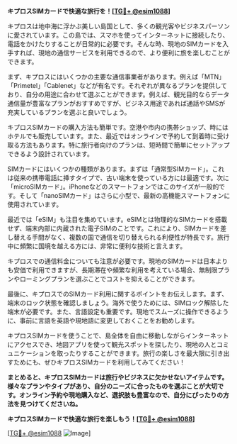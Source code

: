 **キプロスSIMカードで快適な旅行を！[[TG💪+ @esim1088](https://t.me/s/esim1088)]**

キプロスは地中海に浮かぶ美しい島国として、多くの観光客やビジネスパーソンに愛されています。この島では、スマホを使ってインターネットに接続したり、電話をかけたりすることが日常的に必要です。そんな時、現地のSIMカードを入手すれば、現地の通信サービスを利用できるので、より便利に旅を楽しむことができます。

まず、キプロスにはいくつかの主要な通信事業者があります。例えば「MTN」「Primetel」「Cablenet」などが有名です。それぞれが異なるプランを提供しており、自分の用途に合わせて選ぶことができます。例えば、観光目的ならデータ通信量が豊富なプランがおすすめですが、ビジネス用途であれば通話やSMSが充実しているプランを選ぶと良いでしょう。

キプロスSIMカードの購入方法も簡単です。空港や市内の携帯ショップ、時にはホテルでも販売しています。また、最近ではオンラインで予約して到着時に受け取る方法もあります。特に旅行者向けのプランは、短時間で簡単にセットアップできるよう設計されています。

SIMカードにはいくつかの種類があります。まずは「通常型SIMカード」。これは従来の携帯電話に挿すタイプで、古い端末を使っている方には最適です。次に「microSIMカード」。iPhoneなどのスマートフォンではこのサイズが一般的です。そして「nanoSIMカード」はさらに小型で、最新の高機能スマートフォンに使用されています。

最近では「eSIM」も注目を集めています。eSIMとは物理的なSIMカードを搭載せず、端末内部に内蔵された電子SIMのことです。これにより、SIMカードを差し替える手間がなく、複数の国で通信を切り替えられる利便性が特長です。旅行中に頻繁に国境を越える方には、非常に便利な技術と言えます。

キプロスでの通信料金についても注意が必要です。現地のSIMカードは日本よりも安価で利用できますが、長期滞在や頻繁な利用を考えている場合、無制限プランやローミングプランを選ぶことでコストを抑えることができます。

最後に、キプロスでのSIMカード利用に関するポイントをお伝えします。まず、端末のロック状態を確認しましょう。海外で使うためには、SIMロック解除した端末が必要です。また、言語設定も重要です。現地でスムーズに操作できるように、事前に言語を英語や現地語に変更しておくことをお勧めします。

キプロスSIMカードを使うことで、島全体を自由に移動しながらインターネットにアクセスでき、地図アプリを使って観光スポットを探したり、現地の人とコミュニケーションを取ったりすることができます。旅行の楽しさを最大限に引き出すためにも、ぜひキプロスSIMカードを利用してみてください！

**まとめると、キプロスSIMカードは旅行やビジネスに欠かせないアイテムです。様々なプランやタイプがあり、自分のニーズに合ったものを選ぶことが大切です。オンライン予約や現地購入など、選択肢も豊富なので、自分にぴったりの方法を見つけてくださいね。**

**キプロスSIMカードで快適な旅行を楽しもう！[[TG💪+ @esim1088](https://t.me/s/esim1088)]**

[[TG💪+ @esim1088](https://t.me/s/esim1088) ![Image](https://i.postimg.cc/Y0z9fWf4/image.png)]